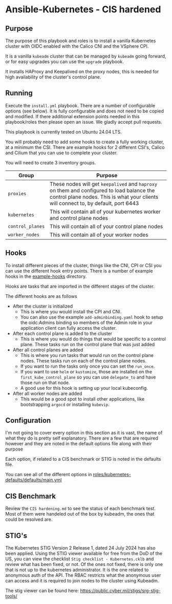 # Ansible-Kubernetes - CIS hardened

## Purpose

The purpose of this playbook and roles is to install a vanilla Kubernetes cluster with OIDC enabled
with the Calico CNI and the VSphere CPI.

It is a vanilla `kubeadm` cluster that can be managed by `kubeadm` going forward, or for easy upgrades
you can use the `upgrade` playbook.

It installs HAProxy and Keepalived on the proxy nodes, this is needed for high availability of the cluster's
control plane.

## Running

Execute the `install.yml` playbook. There are a number of configurable options (see below). It is fully configurable and does not need to be copied and modified. If there additional extension points needed in this playbook/roles then please open an issue. We gladly accept pull requests.

This playbook is currently tested on Ubuntu 24.04 LTS.

You will probably need to add some hooks to create a fully working cluster, at a minimum the CSI. There are example hooks for 2 different CSI's, Calico and Cilium that you can use to complete your cluster.

You will need to create 3 inventory groups.

| Group | Purpose |
|-|-|
| `proxies` | These nodes will get `keepalived` and `haproxy` on them and configured to load balance the control plane nodes. This is what your clients will connect to, by default, port 6443 |
| `kubernetes` | This will contain all of your kubernetes worker and control plane nodes |
| `control_planes` | This will contain all of your control plane nodes |
| `worker_nodes` | This will contain all of your worker nodes |

## Hooks
To install different pieces of the cluster, things like the CNI, CPI or CSI you can use the different hook entry points. There is a number of example hooks in the [example-hooks](example-hooks) directory.

Hooks are tasks that are imported in the different stages of the cluster.

The different hooks are as follows
* After the cluster is initialized
    * This is where you would install the CPI and CNI.
    * You can also use the example `add-adminbinding.yaml` hook to setup the oidc:Admins binding so members of the Admin role in your application client can fully access the cluster.
* After each control plane is added to the cluster
    * This is where you would do things that would be specific to a control plane. These tasks run on the control plane that was just added
* After all control planes are added
    * This is where you run tasks that would run on the control plane nodes. These tasks run on each of the control plane nodes.
    * If you want to run the tasks only once you can set the `run_once`.
    * If you want to use `helm` or `kustomize`, those are installed on the `first_kube_control_plane` so you can use `delegate_to` and have those run on that node.
    * A good use for this hook is setting up your local kubeconfig.
* After all worker nodes are added
    * This would be a good spot to install other applications, like bootstrapping `argocd` or installing `kubevip`.

## Configuration
I'm not going to cover every option in this section as it is vast, the name of what they do is pretty self explanatory. There are a few that are required however and they are noted in the default options file along with their purpose

Each option, if related to a CIS benchmark or STIG is noted in the defaults file.

You can see all of the different options in [roles/kubernetes-defaults/defaults/main.yml](roles/kubernetes-defaults/defaults/main.yml)

## CIS Benchmark

Review the `CIS hardening.md` to see the status of each benchmark test. Most of them were handeled out of the box
by kubeadm, the ones that could be resolved are.

## STIG's

The Kubernetes STIG Version 2 Release 1, dated 24 July 2024 has also been applied. Using the STIG viewer available for free from the DoD of the US,
you can view the checklist `Stig checklist - Kubernetes.cklb` and review what has been fixed, or not. Of the ones not fixed, there is only one
that is not up to the kubernetes administrator. It is the one related to anonymous auth of the API. The RBAC restricts what the anonymous
user can access and it is required to join nodes to the cluster using Kubeadm.

The stig viewer can be found here: https://public.cyber.mil/stigs/srg-stig-tools/
